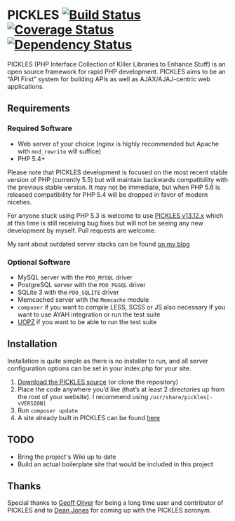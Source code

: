 # PICKLES [![Build Status](https://travis-ci.org/joshtronic/pickles.png?branch=master)](https://travis-ci.org/joshtronic/pickles) [![Coverage Status](https://coveralls.io/repos/joshtronic/pickles/badge.png)](https://coveralls.io/r/joshtronic/pickles) [![Dependency Status](https://www.versioneye.com/user/projects/52d1bc1eec13751bde00002a/badge.png)](https://www.versioneye.com/user/projects/52d1bc1eec13751bde00002a)

PICKLES (PHP Interface Collection of Killer Libraries to Enhance Stuff) is an
open source framework for rapid PHP development. PICKLES aims to be an “API
First” system for building APIs as well as AJAX/AJAJ-centric web applications.

## Requirements

### Required Software

* Web server of your choice (nginx is highly recommended but Apache with
  `mod_rewrite` will suffice)
* PHP 5.4+

Please note that PICKLES development is focused on the most recent stable
version of PHP (currently 5.5) but will maintain backwards compatibility with
the previous stable version. It may not be immediate, but when PHP 5.6 is
released compatibility for PHP 5.4 will be dropped in favor of modern
niceties.

For anyone stuck using PHP 5.3 is welcome to use [PICKLES v13.12.x][v13.12]
which at this time is still receiving bug fixes but will not be seeing any new
development by myself. Pull requests are welcome.

My rant about outdated server stacks can be found [on my blog][StackPost]

### Optional Software

* MySQL server with the `PDO_MYSQL` driver
* PostgreSQL server with the `PDO_PGSQL` driver
* SQLite 3 with the `PDO_SQLITE` driver
* Memcached server with the `Memcache` module
* `composer` if you want to compile LESS, SCSS or JS also necessary if you
  want to use AYAH integration or run the test suite
* [UOPZ][UPOZ] if you want to be able to run the test suite

## Installation

Installation is quite simple as there is no installer to run, and all server
configuration options can be set in your index.php for your site.

1. [Download the PICKLES source][MasterZip] (or clone the repository)
2. Place the code anywhere you’d like (that’s at least 2 directories up from
   the root of your website). I recommend using `/usr/share/pickles[-vVERSION]`
3. Run `composer update`
4. A site already built in PICKLES can be found [here][HolidayAPI]

## TODO

* Bring the project's Wiki up to date
* Build an actual boilerplate site that would be included in this project

## Thanks

Special thanks to [Geoff Oliver][GeoffOliver] for being a long time user and
contributor of PICKLES and to [Dean Jones][DeanJones] for coming up with the
PICKLES acronym.

  [DeanJones]:   https://github.com/deanproxy
  [GeoffOliver]: https://github.com/geoffoliver
  [HolidayAPI]:  https://github.com/gravityblvd/tools.gravityblvd.com
  [MasterZip]:   https://github.com/joshtronic/pickles/archive/master.zip
  [StackPost]:   http://joshtronic.com/2014/01/13/your-stack-is-outdated/#.UuVzI3n0A18
  [UPOZ]:        https://github.com/krakjoe/uopz
  [v13.12]:      https://github.com/joshtronic/pickles/tree/13.12

